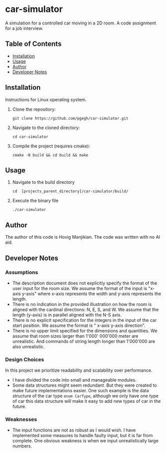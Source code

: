 # car-simulator

A simulation for a controlled car moving in a 2D room. A code assignment for a job interview.

## Table of Contents

- [Installation](#installation)
- [Usage](#usage)
- [Author](#author)
- [Developer Notes](#developer_notes)

## Installation

Instructions for Linux operating system.

1. Clone the repository:
    ```shell
    git clone https://github.com/pgegh/car-simulator.git
    ```
2. Navigate to the cloned directory:
    ```shell
    cd car-simulator
    ```
3. Compile the project (requires cmake):
    ```shell
    cmake -B build && cd build && make
    ```

## Usage

1. Navigate to the build directory
    ```shell
    cd  [projects_parent_directory]/car-simulator/build/
    ```
2. Execute the binary file
    ```shell
    ./car-simulator
    ```

## Author

The author of this code is Hovig Manjikian. The code was written with no AI aid.

## Developer Notes

### Assumptions

- The description document does not explicitly specify the format of the user input for the room size. We assume the
  format of the input is "x-axis y-axis" where x-axis represents the width and y-axis represents the length.
- There is no indication in the provided illustration on how the room is aligned with the cardinal directions: N, E, S,
  and W. We assume that the length (y-axis) is in parallel aligned with the N-S axis.
- There is no explicit specification for the integers in the input of the car start position. We assume the format is "
  x-axis y-axis direction".
- There is no upper limit specified for the dimensions and quantities. We assume that room sizes larger than 1'000'
  000'000 meter are unrealistic. And commands of string length longer than 1'000'000 are also unrealistic.

### Design Choices

In this project we prioritize readability and scalability over performance.

- I have divided the code into small and manageable modules.
- Some data structures might seem redundant. But they were created to make future implementations easier. One such
  example is the data structure of the car type `enum CarType`, although we only have one type of car this data
  structure will make it easy to add new types of car in the future.

### Weaknesses

- The input functions are not as robust as I would wish. I have implemented some measures to handle faulty input, but it
  is far from complete. One obvious weakness is when we input unrealistically large numbers.